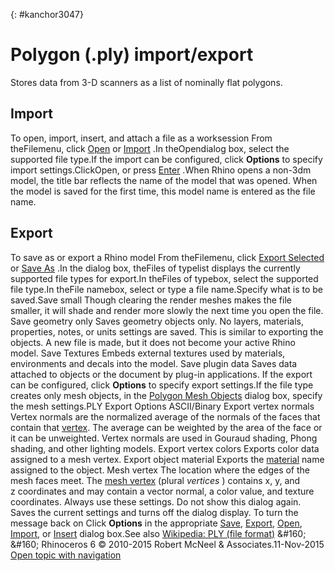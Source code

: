 ---
---

{: #kanchor3047}
# Polygon (.ply) import/export
Stores data from 3-D scanners as a list of nominally flat polygons.

## Import
To open, import, insert, and attach a file as a worksession
From theFilemenu, click [Open](open.html) or [Import](import.html) .In theOpendialog box, select the supported file type.If the import can be configured, click **Options** to specify import settings.ClickOpen, or press [Enter](enter-key.html) .When Rhino opens a non-3dm model, the title bar reflects the name of the model that was opened. When the model is saved for the first time, this model name is entered as the file name.
## Export
To save as or export a Rhino model
From theFilemenu, click [Export Selected](export.html) or [Save As](save.html#saveas) .In the dialog box, theFiles of typelist displays the currently supported file types for export.In theFiles of typebox, select the supported file type.In theFile namebox, select or type a file name.Specify what is to be saved.Save small
Though clearing the render meshes makes the file smaller, it will shade and render more slowly the next time you open the file.
Save geometry only
Saves geometry objects only. No layers, materials, properties, notes, or units settings are saved.
This is similar to exporting the objects. A new file is made, but it does not become your active Rhino model.
Save Textures
Embeds external textures used by materials, environments and decals into the model.
Save plugin data
Saves data attached to objects or the document by plug-in applications.
If the export can be configured, click **Options** to specify export settings.If the file type creates only mesh objects, in the [Polygon Mesh Objects](polygon-mesh-simple-options.html) dialog box, specify the mesh settings.PLY Export Options
ASCII/Binary
Export vertex normals
Vertex normals are the normalized average of the normals of the faces that contain that [vertex](meshvertex.html). The average can be weighted by the area of the face or it can be unweighted. Vertex normals are used in Gouraud shading, Phong shading, and other lighting models.
Export vertex colors
Exports color data assigned to a mesh vertex.
Export object material
Exports the [material](material.html) name assigned to the object.
Mesh vertex
The location where the edges of the mesh faces meet. The [mesh vertex](meshvertex.html) (plural *vertices* ) contains x, y, and z&#160;coordinates and may contain a vector normal, a color value, and texture coordinates.
Always use these settings. Do not show this dialog again.
Saves the current settings and turns off the dialog display.
To turn the message back on
Click **Options** in the appropriate [Save](save.html), [Export](export.html), [Open](open.html), [Import](import.html), or [Insert](insert.html) dialog box.See also
 [Wikipedia: PLY (file format)](http://en.wikipedia.org/wiki/PLY_(file_format)) 
&#160;
&#160;
Rhinoceros 6 © 2010-2015 Robert McNeel &amp; Associates.11-Nov-2015
 [Open topic with navigation](polygon-file-format-ply-import-export.html) 


